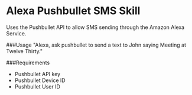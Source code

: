 # Alexa Pushbullet SMS Skill
Uses the Pushbullet API to allow SMS sending through the Amazon Alexa Service.


###Usage
  "Alexa, ask pushbullet to send a text to John saying Meeting at Twelve Thirty."
  
###Requirements
  - Pushbullet API key
  - Pushbullet Device ID
  - Pushbullet User ID
  

